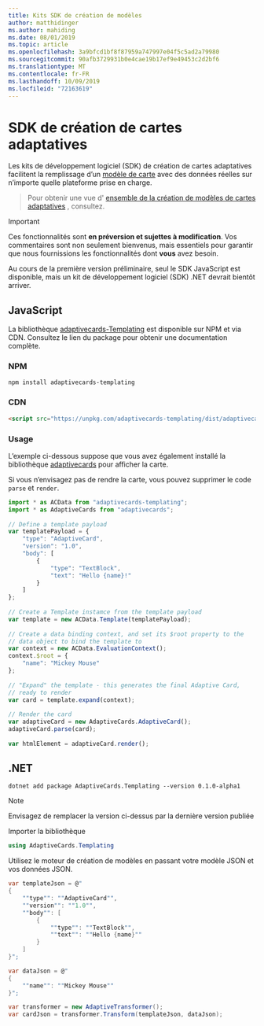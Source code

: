 ```yaml
---
title: Kits SDK de création de modèles
author: matthidinger
ms.author: mahiding
ms.date: 08/01/2019
ms.topic: article
ms.openlocfilehash: 3a9bfcd1bf8f87959a747997e04f5c5ad2a79980
ms.sourcegitcommit: 90afb3729931b0e4cae19b17ef9e49453c2d2bf6
ms.translationtype: MT
ms.contentlocale: fr-FR
ms.lasthandoff: 10/09/2019
ms.locfileid: "72163619"
---
```

# <a name="adaptive-card-templating-sdks"></a>SDK de création de cartes adaptatives

Les kits de développement logiciel (SDK) de création de cartes adaptatives facilitent la remplissage d’un [modèle de carte](language.md) avec des données réelles sur n’importe quelle plateforme prise en charge.

> Pour obtenir une vue d' [ensemble de la création de modèles de cartes adaptatives](index.md) , consultez.

> [!IMPORTANT] 
> 
> Ces fonctionnalités sont **en préversion et sujettes à modification**. Vos commentaires sont non seulement bienvenus, mais essentiels pour garantir que nous fournissions les fonctionnalités dont **vous** avez besoin.
> 
> Au cours de la première version préliminaire, seul le SDK JavaScript est disponible, mais un kit de développement logiciel (SDK) .NET devrait bientôt arriver.

## <a name="javascript"></a>JavaScript

La bibliothèque [adaptivecards-Templating](https://www.npmjs.com/package/adaptivecards-templating) est disponible sur NPM et via CDN. Consultez le lien du package pour obtenir une documentation complète.

### <a name="npm"></a>NPM

```console
npm install adaptivecards-templating
```

### <a name="cdn"></a>CDN

```html
<script src="https://unpkg.com/adaptivecards-templating/dist/adaptivecards-templating.min.js"></script>
``` 

### <a name="usage"></a>Usage

L’exemple ci-dessous suppose que vous avez également installé la bibliothèque [adaptivecards](https://www.npmjs.com/package/adaptivecards) pour afficher la carte. 

Si vous n’envisagez pas de rendre la carte, vous pouvez supprimer le code `parse` et `render`. 

```js
import * as ACData from "adaptivecards-templating";
import * as AdaptiveCards from "adaptivecards";
 
// Define a template payload
var templatePayload = {
    "type": "AdaptiveCard",
    "version": "1.0",
    "body": [
        {
            "type": "TextBlock",
            "text": "Hello {name}!"
        }
    ]
};
 
// Create a Template instamce from the template payload
var template = new ACData.Template(templatePayload);
 
// Create a data binding context, and set its $root property to the
// data object to bind the template to
var context = new ACData.EvaluationContext();
context.$root = {
    "name": "Mickey Mouse"
};
 
// "Expand" the template - this generates the final Adaptive Card,
// ready to render
var card = template.expand(context);
 
// Render the card
var adaptiveCard = new AdaptiveCards.AdaptiveCard();
adaptiveCard.parse(card);
 
var htmlElement = adaptiveCard.render();
```

## <a name="net"></a>.NET 

```console
dotnet add package AdaptiveCards.Templating --version 0.1.0-alpha1
```

> [!NOTE]
>
> Envisagez de remplacer la version ci-dessus par la dernière version publiée

Importer la bibliothèque 

```cs
using AdaptiveCards.Templating
```

Utilisez le moteur de création de modèles en passant votre modèle JSON et vos données JSON.

```cs
var templateJson = @"
{
    ""type"": ""AdaptiveCard"",
    ""version"": ""1.0"",
    ""body"": [
        {
            ""type"": ""TextBlock"",
            ""text"": ""Hello {name}""
        }
    ]
}";

var dataJson = @"
{
    ""name"": ""Mickey Mouse""
}";

var transformer = new AdaptiveTransformer();
var cardJson = transformer.Transform(templateJson, dataJson);
```
